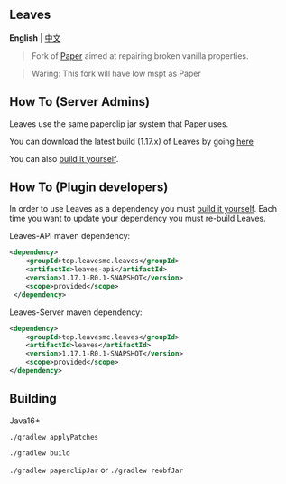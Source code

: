Leaves
--------

**English** | [中文](https://github.com/LeavesMC/Leaves/blob/master/README_cn.md)

> Fork of [Paper](https://github.com/PaperMC/Paper) aimed at repairing broken vanilla properties.

> Waring: This fork will have low mspt as Paper

## How To (Server Admins)
Leaves use the same paperclip jar system that Paper uses.

You can download the latest build (1.17.x) of Leaves by going [here](null)

You can also [build it yourself](https://github.com/LeavesMC/Leaves#building).

## How To (Plugin developers)
In order to use Leaves as a dependency you must [build it yourself](https://github.com/LeavesMC/Leaves#building).
Each time you want to update your dependency you must re-build Leaves.

Leaves-API maven dependency:
```xml
<dependency>
    <groupId>top.leavesmc.leaves</groupId>
    <artifactId>leaves-api</artifactId>
    <version>1.17.1-R0.1-SNAPSHOT</version>
    <scope>provided</scope>
 </dependency>
 ```

Leaves-Server maven dependency:
```xml
<dependency>
    <groupId>top.leavesmc.leaves</groupId>
    <artifactId>leaves</artifactId>
    <version>1.17.1-R0.1-SNAPSHOT</version>
    <scope>provided</scope>
</dependency>
```

## Building
Java16+

`./gradlew applyPatches`

`./gradlew build`

`./gradlew paperclipJar` or `./gradlew reobfJar`